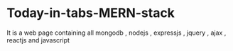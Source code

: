 # Today-in-tabs-MERN-stack
It is a web page containing all mongodb , nodejs , expressjs , jquery , ajax , reactjs and javascript 
